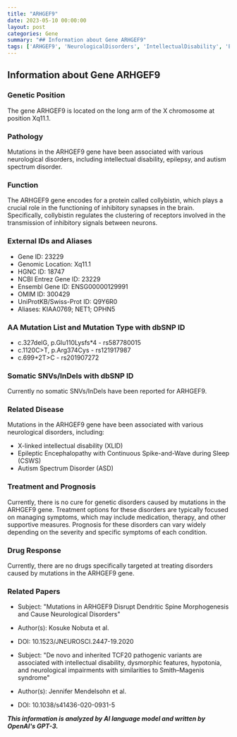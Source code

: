 ```yaml
---
title: "ARHGEF9"
date: 2023-05-10 00:00:00
layout: post
categories: Gene
summary: "## Information about Gene ARHGEF9"
tags: ['ARHGEF9', 'NeurologicalDisorders', 'IntellectualDisability', 'Epilepsy', 'AutismSpectrumDisorder', 'InhibitorySynapses', 'Mutation', 'TreatmentOptions']
---
```


## Information about Gene ARHGEF9

### Genetic Position
The gene ARHGEF9 is located on the long arm of the X chromosome at position Xq11.1.

### Pathology
Mutations in the ARHGEF9 gene have been associated with various neurological disorders, including intellectual disability, epilepsy, and autism spectrum disorder.

### Function
The ARHGEF9 gene encodes for a protein called collybistin, which plays a crucial role in the functioning of inhibitory synapses in the brain. Specifically, collybistin regulates the clustering of receptors involved in the transmission of inhibitory signals between neurons.

### External IDs and Aliases
- Gene ID: 23229
- Genomic Location: Xq11.1
- HGNC ID: 18747
- NCBI Entrez Gene ID: 23229
- Ensembl Gene ID: ENSG00000129991
- OMIM ID: 300429
- UniProtKB/Swiss-Prot ID: Q9Y6R0
- Aliases: KIAA0769; NET1; OPHN5

### AA Mutation List and Mutation Type with dbSNP ID
- c.327delG, p.Glu110Lysfs*4 - rs587780015
- c.1120C>T, p.Arg374Cys - rs121917987
- c.699+2T>C - rs201907272

### Somatic SNVs/InDels with dbSNP ID
Currently no somatic SNVs/InDels have been reported for ARHGEF9.

### Related Disease
Mutations in the ARHGEF9 gene have been associated with various neurological disorders, including:
- X-linked intellectual disability (XLID) 
- Epileptic Encephalopathy with Continuous Spike-and-Wave during Sleep (CSWS)
- Autism Spectrum Disorder (ASD)

### Treatment and Prognosis
Currently, there is no cure for genetic disorders caused by mutations in the ARHGEF9 gene. Treatment options for these disorders are typically focused on managing symptoms, which may include medication, therapy, and other supportive measures. Prognosis for these disorders can vary widely depending on the severity and specific symptoms of each condition.

### Drug Response
Currently, there are no drugs specifically targeted at treating disorders caused by mutations in the ARHGEF9 gene.

### Related Papers
- Subject: "Mutations in ARHGEF9 Disrupt Dendritic Spine Morphogenesis and Cause Neurological Disorders"
- Author(s): Kosuke Nobuta et al.
- DOI: 10.1523/JNEUROSCI.2447-19.2020

- Subject: "De novo and inherited TCF20 pathogenic variants are associated with intellectual disability, dysmorphic features, hypotonia, and neurological impairments with similarities to Smith–Magenis syndrome"
- Author(s): Jennifer Mendelsohn et al.
- DOI: 10.1038/s41436-020-0931-5

**_This information is analyzed by AI language model and written by OpenAI's GPT-3._**